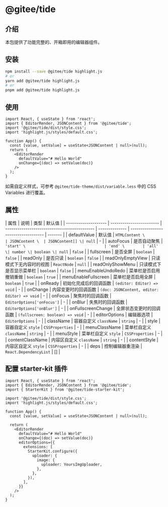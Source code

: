 # @gitee/tide

## 介绍

本包提供了功能完整的、开箱即用的编辑器组件。

## 安装

```bash
npm install --save @gitee/tide highlight.js
# or
yarn add @gitee/tide highlight.js
# or
pnpm add @gitee/tide highlight.js
```

## 使用

```tsx
import React, { useState } from 'react';
import { EditorRender, JSONContent } from '@gitee/tide';
import '@gitee/tide/dist/style.css';
import 'highlight.js/styles/default.css';

function App() {
  const [value, setValue] = useState<JSONContent | null>(null);
  return (
    <EditorRender
      defaultValue="# Hello World"
      onChange={(doc) => setValue(doc)}
    />
  );
}
```

如需自定义样式，可参考 `@gitee/tide-theme/dist/variable.less` 中的 CSS Variables 进行覆盖。

## 属性

| 属性                 | 说明                     | 类型                                         | 默认值         |
| -------------------- | ------------------------ | -------------------------------------------- | -------------- | ----------------------------------- | ------- |
| defaultValue         | 默认值                   | `HTMLContent \                               | JSONContent \  | JSONContent[] \| null`              | -       |
| autoFocus            | 是否自动聚焦             | `'start' \                                   | 'end' \        | 'all' \| number \| boolean \| null` | `false` |
| fullscreen           | 是否全屏                 | `boolean`                                    | `false`        |
| readOnly             | 是否只读                 | `boolean`                                    | `false`        |
| readOnlyEmptyView    | 只读模式下无内容时的视图 | `ReactNode`                                  | `null`         |
| readOnlyShowMenu     | 只读模式下是否显示菜单栏 | `boolean`                                    | `false`        |
| menuEnableUndoRedo   | 菜单栏是否启用撤销重做   | `boolean`                                    | `true`         |
| menuEnableFullscreen | 菜单栏是否启用全屏       | `boolean`                                    | `true`         |
| onReady              | 初始化完成后的回调函数   | `(editor: Editor) => void`                   | -              |
| onChange             | 内容变更时的回调函数     | `(doc: JSONContent, editor: Editor) => void` | -              |
| onFocus              | 聚焦时的回调函数         | `EditorOptions['onFocus']`                   | -              |
| onBlur               | 失焦时的回调函数         | `EditorOptions['onBlur']`                    | -              |
| onFullscreenChange   | 全屏状态变更时的回调函数 | `(fullscreen: boolean) => void`              | -              |
| editorOptions        | 编辑器选项               | `EditorOptions`                              | -              |
| className            | 容器自定义 `className`   | `string`                                     | -              |
| style                | 容器自定义 `style`       | `CSSProperties`                              | -              |
| menuClassName        | 菜单栏自定义 `className` | `string`                                     | -              |
| menuStyle            | 菜单栏自定义 `style`     | `CSSProperties`                              | -              |
| contentClassName     | 内容区自定义 `className` | `string`                                     | -              |
| contentStyle         | 内容区自定义 `style`     | `CSSProperties`                              | -              |
| deps                 | 控制编辑器重渲染         | `React.DependencyList`                       | []             |

## 配置 starter-kit 插件

```tsx
import React, { useState } from 'react';
import { EditorRender, JSONContent } from '@gitee/tide';
import { StarterKit } from '@gitee/tide-starter-kit';

import '@gitee/tide/dist/style.css';
import 'highlight.js/styles/default.css';

function App() {
  const [value, setValue] = useState<JSONContent | null>(null);

  return (
    <EditorRender
      defaultValue="# Hello World"
      onChange={(doc) => setValue(doc)}
      editorOptions={{
        extensions: [
          StarterKit.configure({
            uploader: {
              image: {
                uploader: YoursImgUploader,
              },
            },
          }),
        ],
      }}
    />
  );
}
```
